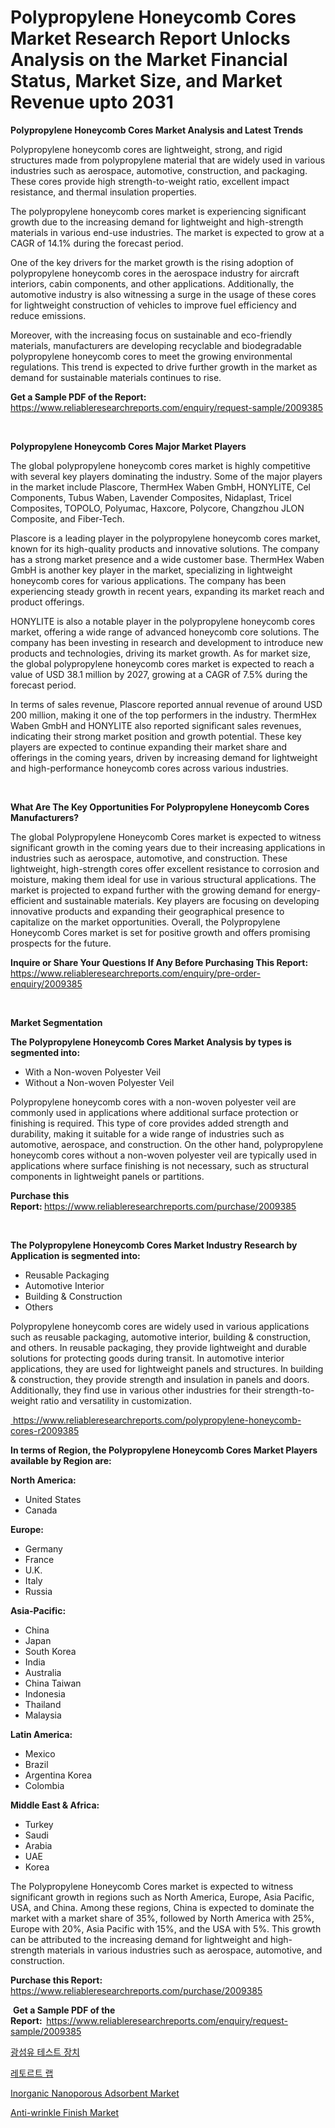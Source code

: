 <p><h1>Polypropylene Honeycomb Cores Market Research Report Unlocks Analysis on the Market Financial Status, Market Size, and Market Revenue upto 2031</h1></p><p><strong>Polypropylene Honeycomb Cores Market Analysis and Latest Trends</strong></p>
<p><p>Polypropylene honeycomb cores are lightweight, strong, and rigid structures made from polypropylene material that are widely used in various industries such as aerospace, automotive, construction, and packaging. These cores provide high strength-to-weight ratio, excellent impact resistance, and thermal insulation properties.</p><p>The polypropylene honeycomb cores market is experiencing significant growth due to the increasing demand for lightweight and high-strength materials in various end-use industries. The market is expected to grow at a CAGR of 14.1% during the forecast period.</p><p>One of the key drivers for the market growth is the rising adoption of polypropylene honeycomb cores in the aerospace industry for aircraft interiors, cabin components, and other applications. Additionally, the automotive industry is also witnessing a surge in the usage of these cores for lightweight construction of vehicles to improve fuel efficiency and reduce emissions.</p><p>Moreover, with the increasing focus on sustainable and eco-friendly materials, manufacturers are developing recyclable and biodegradable polypropylene honeycomb cores to meet the growing environmental regulations. This trend is expected to drive further growth in the market as demand for sustainable materials continues to rise.</p></p>
<p><strong>Get a Sample PDF of the Report:&nbsp;</strong> <a href="https://www.reliableresearchreports.com/enquiry/request-sample/2009385">https://www.reliableresearchreports.com/enquiry/request-sample/2009385</a></p>
<p>&nbsp;</p>
<p><strong>Polypropylene Honeycomb Cores Major Market Players</strong></p>
<p><p>The global polypropylene honeycomb cores market is highly competitive with several key players dominating the industry. Some of the major players in the market include Plascore, ThermHex Waben GmbH, HONYLITE, Cel Components, Tubus Waben, Lavender Composites, Nidaplast, Tricel Composites, TOPOLO, Polyumac, Haxcore, Polycore, Changzhou JLON Composite, and Fiber-Tech.</p><p>Plascore is a leading player in the polypropylene honeycomb cores market, known for its high-quality products and innovative solutions. The company has a strong market presence and a wide customer base. ThermHex Waben GmbH is another key player in the market, specializing in lightweight honeycomb cores for various applications. The company has been experiencing steady growth in recent years, expanding its market reach and product offerings.</p><p>HONYLITE is also a notable player in the polypropylene honeycomb cores market, offering a wide range of advanced honeycomb core solutions. The company has been investing in research and development to introduce new products and technologies, driving its market growth. As for market size, the global polypropylene honeycomb cores market is expected to reach a value of USD 38.1 million by 2027, growing at a CAGR of 7.5% during the forecast period.</p><p>In terms of sales revenue, Plascore reported annual revenue of around USD 200 million, making it one of the top performers in the industry. ThermHex Waben GmbH and HONYLITE also reported significant sales revenues, indicating their strong market position and growth potential. These key players are expected to continue expanding their market share and offerings in the coming years, driven by increasing demand for lightweight and high-performance honeycomb cores across various industries.</p></p>
<p>&nbsp;</p>
<p><strong>What Are The Key Opportunities For Polypropylene Honeycomb Cores Manufacturers?</strong></p>
<p><p>The global Polypropylene Honeycomb Cores market is expected to witness significant growth in the coming years due to their increasing applications in industries such as aerospace, automotive, and construction. These lightweight, high-strength cores offer excellent resistance to corrosion and moisture, making them ideal for use in various structural applications. The market is projected to expand further with the growing demand for energy-efficient and sustainable materials. Key players are focusing on developing innovative products and expanding their geographical presence to capitalize on the market opportunities. Overall, the Polypropylene Honeycomb Cores market is set for positive growth and offers promising prospects for the future.</p></p>
<p><strong>Inquire or Share Your Questions If Any Before Purchasing This Report:</strong> <a href="https://www.reliableresearchreports.com/enquiry/pre-order-enquiry/2009385">https://www.reliableresearchreports.com/enquiry/pre-order-enquiry/2009385</a></p>
<p>&nbsp;</p>
<p><strong>Market Segmentation</strong></p>
<p><strong>The Polypropylene Honeycomb Cores Market Analysis by types is segmented into:</strong></p>
<p><ul><li>With a Non-woven Polyester Veil</li><li>Without a Non-woven Polyester Veil</li></ul></p>
<p><p>Polypropylene honeycomb cores with a non-woven polyester veil are commonly used in applications where additional surface protection or finishing is required. This type of core provides added strength and durability, making it suitable for a wide range of industries such as automotive, aerospace, and construction. On the other hand, polypropylene honeycomb cores without a non-woven polyester veil are typically used in applications where surface finishing is not necessary, such as structural components in lightweight panels or partitions.</p></p>
<p><strong>Purchase this Report:&nbsp;</strong><a href="https://www.reliableresearchreports.com/purchase/2009385">https://www.reliableresearchreports.com/purchase/2009385</a></p>
<p>&nbsp;</p>
<p><strong>The Polypropylene Honeycomb Cores Market Industry Research by Application is segmented into:</strong></p>
<p><ul><li>Reusable Packaging</li><li>Automotive Interior</li><li>Building & Construction</li><li>Others</li></ul></p>
<p><p>Polypropylene honeycomb cores are widely used in various applications such as reusable packaging, automotive interior, building & construction, and others. In reusable packaging, they provide lightweight and durable solutions for protecting goods during transit. In automotive interior applications, they are used for lightweight panels and structures. In building & construction, they provide strength and insulation in panels and doors. Additionally, they find use in various other industries for their strength-to-weight ratio and versatility in customization.</p></p>
<p><a href="https://www.reliableresearchreports.com/polypropylene-honeycomb-cores-r2009385">&nbsp;https://www.reliableresearchreports.com/polypropylene-honeycomb-cores-r2009385</a></p>
<p><strong>In terms of Region, the Polypropylene Honeycomb Cores Market Players available by Region are:</strong></p>
<p>
    <p> <strong> North America: </strong>
        <ul>
            <li>United States</li>
            <li>Canada</li>
        </ul>
        </p> 
    <p> <strong> Europe: </strong>
        <ul>
            <li>Germany</li>
            <li>France</li>
            <li>U.K.</li>
            <li>Italy</li>
            <li>Russia</li>
        </ul>
        </p> 
    <p> <strong> Asia-Pacific: </strong>
        <ul>
            <li>China</li>
            <li>Japan</li>
            <li>South Korea</li>
            <li>India</li>
            <li>Australia</li>
            <li>China Taiwan</li>
            <li>Indonesia</li>
            <li>Thailand</li>
            <li>Malaysia</li>
        </ul>
        </p> 
    <p> <strong> Latin America: </strong>
        <ul>
            <li>Mexico</li>
            <li>Brazil</li>
            <li>Argentina Korea</li>
            <li>Colombia</li>
        </ul>
        </p> 
    <p> <strong> Middle East & Africa: </strong>
        <ul>
            <li>Turkey</li>
            <li>Saudi</li>
            <li>Arabia</li>
            <li>UAE</li>
            <li>Korea</li>
        </ul>
    </p>
    </p>
<p><p>The Polypropylene Honeycomb Cores market is expected to witness significant growth in regions such as North America, Europe, Asia Pacific, USA, and China. Among these regions, China is expected to dominate the market with a market share of 35%, followed by North America with 25%, Europe with 20%, Asia Pacific with 15%, and the USA with 5%. This growth can be attributed to the increasing demand for lightweight and high-strength materials in various industries such as aerospace, automotive, and construction.</p></p>
<p><strong>Purchase this Report: </strong><a href="https://www.reliableresearchreports.com/purchase/2009385">https://www.reliableresearchreports.com/purchase/2009385</a></p>
<p>&nbsp;<strong>Get a Sample PDF of the Report:&nbsp;&nbsp;</strong><a href="https://www.reliableresearchreports.com/enquiry/request-sample/2009385">https://www.reliableresearchreports.com/enquiry/request-sample/2009385</a></p>
<p><strong></strong></p>
<p><p><a href="https://medium.com/@elod.85/%EA%B8%80%EB%A1%9C%EB%B2%8C-%EA%B4%91%EC%84%AC%EC%9C%A0-%ED%85%8C%EC%8A%A4%ED%8A%B8-%EC%9E%A5%EB%B9%84-%EC%8B%9C%EC%9E%A5%EC%9D%80-2024%EB%85%84%EB%B6%80%ED%84%B0-2031%EB%85%84%EA%B9%8C%EC%A7%80-%EC%9D%98-%EC%97%B0%ED%8F%89%EA%B7%A0-%EC%84%B1%EC%9E%A5%EB%A5%A0%EC%9D%84-%EA%B8%B0%EB%A1%9D%ED%95%A0-%EA%B2%83%EC%9C%BC%EB%A1%9C-%EC%98%88%EC%83%81%EB%90%A9%EB%8B%88%EB%8B%A4-7deaff8456f3">광섬유 테스트 장치</a></p><p><a href="https://medium.com/@dayanarunolfsdottir/%EA%B8%80%EB%A1%9C%EB%B2%8C-%EB%A6%AC%ED%86%A0%ED%8A%B8-%ED%8F%AC%EC%9E%A5-%EC%8B%9C%EC%9E%A5-%EC%A0%9C%ED%92%88-%EC%9C%A0%ED%98%95-%EC%9D%91%EC%9A%A9-%EB%B6%84%EC%95%BC-%EC%A7%80%EC%97%AD-%EB%B0%8F-%EA%B8%B0%EC%97%85%EB%B3%84-%EC%82%B0%EC%97%85-%EC%84%B8%EA%B7%B8%EB%A8%BC%ED%8A%B8-%EC%A0%84%EB%A7%9D-%EC%8B%9C%EC%9E%A5-%ED%8F%89%EA%B0%80-%EA%B2%BD%EC%9F%81-%EC%83%81%ED%99%A9-%ED%8A%B8%EB%A0%8C%EB%93%9C-%EB%B0%8F-%EC%98%88%EC%B8%A1-2024-2031-a7204a1507fb">레토르트 랩</a></p><p><a href="https://github.com/amirvaghari/Market-Research-Report-List-1/blob/main/inorganic-nanoporous-adsorbent-market.md">Inorganic Nanoporous Adsorbent Market</a></p><p><a href="https://github.com/janetchuadff364/Market-Research-Report-List-1/blob/main/anti-wrinkle-finish-market.md">Anti-wrinkle Finish Market</a></p></p>